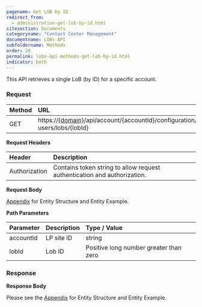 ```yaml
---
pagename: Get LOB by ID
redirect_from:
  - administration-get-lob-by-id.html
sitesection: Documents
categoryname: "Contact Center Management"
documentname: LOBs API
subfoldername: Methods
order: 20
permalink: lobs-api-methods-get-lob-by-id.html
indicator: both
---
```


This API retrieves a single LoB (by ID) for a specific account.

### Request

|Method   |   URL    |
|:--------  | :----------------- |
| GET     |    https://[{domain}](/agent-domain-domain-api.html)/api/account/{accountId}/configuration/le-users/lobs/{lobId}|

**Request Headers**

|Header     |     Description  |
|:------------  | :---------------------  |
| Authorization  | Contains token string to allow request authentication and authorization. |

**Request Body**

[Appendix](administration-lobs-appendix.html) for Entity Structure and Entity Example.

**Path Parameters**

| Parameter    |   Description   |   Type / Value      |
|:------------  | :------------- |  :----------------- |
|accountId   |    LP site ID   |    string  |
|lobId       |  Lob ID       |  Positive long number greater than zero |

### Response

**Response Body**

Please see the [Appendix](administration-lobs-appendix.html) for Entity Structure and Entity Example.